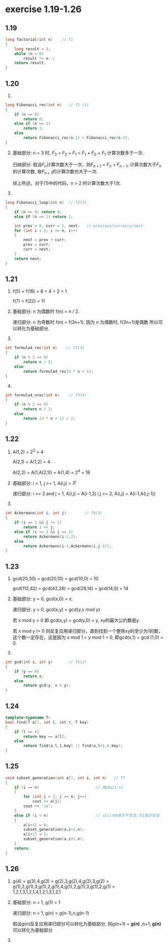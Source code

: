 # exercise 1.19-1.26

## 1.19

```c++
long factorial(int n)    // T1
{
    long result = 1;
    while (n > 0)
        result *= n--;
    return result;
}
```

## 1.20

1) 

```c++
long Fibonacci_rec(int n)   // T2 (1)
{
    if (n == 0)
        return 0;
    else if (n == 1)
        return 1;
    else
        return Fibonacci_rec(n-1) + Fibonacci_rec(n-2);
}
```
2) 基础部分: n = 3 时, $F_3$ = $F_2$ + $F_1$ = $F_1$ + $F_0$ + $F_1$ 计算次数多于一次.
   
   归纳部分: 假设$F_{n}$计算次数大于一次，则$F_{n+1}$ = $F_{n}$ + $F_{n-1}$, 计算次数大于$F_{n}$的计算次数, 故$F_{n+1}$的计算次数也大于一次.

   综上所述，对于(1)中的代码，n > 2 时计算次数大于1次.

3) 

```c++
long Fibonacci_loop(int n)  // T2(3)
{
    if (n == 0) return 0;
    else if (n == 1) return 1;

    int prev = 0, curr = 1, next;   // previous/currency/next
    for (int i = 2; i <= n; i++)
    {
        next = prev + curr;
        prev = curr;
        curr = next;
    }
    return next;
}
```

## 1.21

1) f(5) = f(16) = 8 = 4 = 2 = 1

   f(7) = f(22) = 11

2) 基础部分: n 为偶数时 f(n) = n / 2.
   
   递归部分: n 为奇数时 f(n) = f(3n+1). 因为 n 为偶数时, f(3n+1)是偶数
            所以可以转化为基础部分.

3) 

```c++
int formula4_rec(int n)    // T3(3)
{
    if (n % 2 == 0)
        return n / 2;
    else
        return formula4_rec(3 * n + 1);
}
```

4) 

```c++
int formula4_nrec(int n)    // T3(4)
{
    if (n % 2 == 0)
        return n / 2;
    else 
        return (3 * n + 1) / 2;
}
```

## 1.22

1) A(1,2) = $2^2$ = 4

   A(2,1) = A(1,2) = 4

   A(2,2) = A(1,A(2,1)) = A(1,4) = $2^4$ = 16

2) 基础部分: i = 1, j >= 1, A(i,j) = $2^j$
   
   递归部分: i >= 2 and j = 1, A(i,j) = A(i-1,2)
            i,j >= 2, A(i,j) = A(i-1,A(i,j-1))

3) 

```c++
int Ackermann(int i, int j)        // T4(3)
{
    if (i == 1 && j >= 1)
        return 1 << j;
    else if (i >= 2 && j == 1)
        return Ackermann(i-1,2);
    else 
        return Ackermann(i-1,Ackermann(i,j-1));
}
```

## 1.23

1) gcd(20,30) = gcd(20,10) = gcd(10,0) = 10

   gcd(112,42) = gcd(42,28) = gcd(28,14) = gcd(14,0) = 14

2) 基础部分: y = 0, gcd(x,0) = x;

   递归部分: y > 0, gcd(x,y) = gcd(y,x mod y)

   若 x mod y = 0 即 gcd(x,y) = gcd(y,0) = y, xy的最大公约数是y.

   若 x mod y != 0 则反复应用递归部分，直到找到一个整除xy的至少为1的数，这个数一定存在，这是因为 x mod 1 = y mod 1 = 0, 即gcd(x,1) = gcd (1,0) = 0.
   
3) 

```c++
int gcd(int x, int y)       // T5(3)
{
    if (y == 0)
        return x;
    else 
        return gcd(y, x % y);
}
```

## 1.24 

```c++
template<typename T>
bool find(T a[], int l, int r, T key)
{
    if (l == r)
        return key == a[l];
    else
        return find(a,l,l,key) || find(a,l+1,r,key);
}
```

## 1.25

```c++
void subset_generation(int a[], int i, int n)   // T7
{
    if (i == n)                         // 输出a[1:n]
    {
        for (int j = 1; j <= n; j++)
            cout << a[j];
        cout << '\n';
    }
    else if (i < n)                     // a[i]为0表示不包含,为1表示包含
    {
        a[i+1] = 0;
        subset_generation(a,i+1,n);
        a[i+1] = 1;
        subset_generation(a,i+1,n);
    }
    return;
}
```

## 1.26

1) g(4) = g(3),4,g(3) = g(2),3,g(2),4,g(2),3,g(2)
        = g(1),2,g(1),3,g(1),2,g(1),4,g(1),2,g(1),3,g(1),2,g(1)
        = 1,2,1,3,1,2,1,4,1,2,1,3,1,2,1

2) 基础部分: n = 1, g(1) = 1

   递归部分: n > 1, g(n) = g(n-1),n,g(n-1) 

   假设g(n)反复应用递归部分可以转化为基础部分, 则g(n+1) = **g(n)** ,n+1, **g(n)** 可以转化为基础部分

3) 